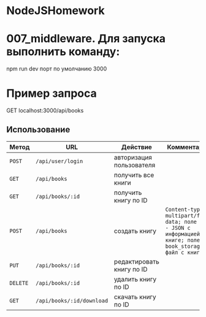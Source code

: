 # NodeJSHomework
# 007_middleware. Для запуска выполнить команду:
npm run dev 
порт по умолчанию 3000

# Пример запроса 
GET localhost:3000/api/books

## Использование
Метод|URL | Действие | Комментарий
--- | --- | ---  | ---
`POST`|`/api/user/login`|авторизация пользователя||
`GET`|`/api/books`|получить все книги||
`GET`|`/api/books/:id`|получить книгу по ID||
`POST`|`/api/books`|создать книгу|`Content-type multipart/form-data; поле info - JSON с информацией о книге; поле  book_storage - файл с книгой`|
`PUT`|`/api/books/:id`|редактировать книгу по ID||
`DELETE`|`/api/books/:id`|удалить книгу по ID||
`GET`|`/api/books/:id/download`|скачать книгу по ID||